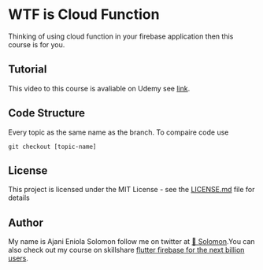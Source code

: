 # WTF is Cloud Function
Thinking of using cloud function in your firebase application then this course is for you.


## Tutorial
This video to this course is avaliable on Udemy see [link](LICENSE.md).

## Code Structure
Every topic as the same name as the branch. To compaire code use 

```
git checkout [topic-name]
```

## License
This project is licensed under the MIT License - see the [LICENSE.md](LICENSE.md) file for details


## Author 

My name is Ajani Eniola Solomon follow me on twitter at [👑 Solomon](https://twitter.com/ajani_eniola).You can also check out my course on skillshare [flutter firebase for the next billion users](https://www.skillshare.com/r/profile/Ajani-Eniola/9229560).
